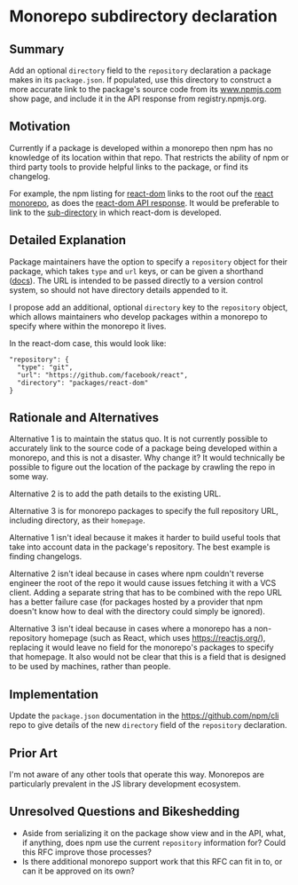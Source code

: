 # Monorepo subdirectory declaration

## Summary

Add an optional `directory` field to the `repository` declaration a package makes in its `package.json`. If populated, use this directory to construct a more accurate link to the package's source code from its www.npmjs.com show page, and include it in the API response from registry.npmjs.org.

## Motivation

Currently if a package is developed within a monorepo then npm has no knowledge of its location within that repo. That restricts the ability of npm or third party tools to provide helpful links to the package, or find its changelog.

For example, the npm listing for [react-dom](https://www.npmjs.com/package/react-dom) links to the root ouf the [react monorepo](https://github.com/facebook/react), as does the [react-dom API response](http://registry.npmjs.org/react-dom). It would be preferable to link to the [sub-directory](https://github.com/facebook/react/tree/master/packages/react-dom) in which react-dom is developed.

## Detailed Explanation

Package maintainers have the option to specify a `repository` object for their package, which takes `type` and `url` keys, or can be given a shorthand ([docs](https://docs.npmjs.com/files/package.json#repository)). The URL is intended to be passed directly to a version control system, so should not have directory details appended to it.

I propose add an additional, optional `directory` key to the `repository` object, which allows maintainers who develop packages within a monorepo to specify where within the monorepo it lives.

In the react-dom case, this would look like:

```
"repository": {
  "type": "git",
  "url": "https://github.com/facebook/react",
  "directory": "packages/react-dom"
}
```

## Rationale and Alternatives

Alternative 1 is to maintain the status quo. It is not currently possible to accurately link to the source code of a package being developed within a monorepo, and this is not a disaster. Why change it? It would technically be possible to figure out the location of the package by crawling the repo in some way.

Alternative 2 is to add the path details to the existing URL.

Alternative 3 is for monorepo packages to specify the full repository URL, including directory, as their `homepage`.

Alternative 1 isn't ideal because it makes it harder to build useful tools that take into account data in the package's repository. The best example is finding changelogs.

Alternative 2 isn't ideal because in cases where npm couldn't reverse engineer the root of the repo it would cause issues fetching it with a VCS client. Adding a separate string that has to be combined with the repo URL has a better failure case (for packages hosted by a provider that npm doesn't know how to deal with the directory could simply be ignored).

Alternative 3 isn't ideal because in cases where a monorepo has a non-repository homepage (such as React, which uses https://reactjs.org/), replacing it would leave no field for the monorepo's packages to specify that homepage. It also would not be clear that this is a field that is designed to be used by machines, rather than people.

## Implementation

Update the `package.json` documentation in the https://github.com/npm/cli repo to give details of the new `directory` field of the `repository` declaration.

## Prior Art

I'm not aware of any other tools that operate this way. Monorepos are particularly prevalent in the JS library development ecosystem.

## Unresolved Questions and Bikeshedding

- Aside from serializing it on the package show view and in the API, what, if anything, does npm use the current `repository` information for? Could this RFC improve those processes?
- Is there additional monorepo support work that this RFC can fit in to, or can it be approved on its own?
